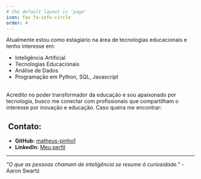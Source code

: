 ```yaml
---
# the default layout is 'page'
icon: fas fa-info-circle
order: 4
---
```


Atualmente estou como estagiário na área de tecnologias educacionais e tenho interesse em:

- Inteligência Artificial
- Tecnologias Educacionais
- Análise de Dados
- Programação em Python, SQL, Javascript

<br>
Acredito no poder transformador da educação e sou apaixonado por tecnologia, busco me conectar com profissionais que compartilham o interesse por inovação e educação. Caso queira me encontrar:



## &nbsp;Contato:

- **GitHub:** [matheus-pinho1](https://github.com/matheus-pinho1)
- **LinkedIn:** [Meu perfil](www.linkedin.com/in/matheus-pinho1)

---

*"O que as pessoas chamam de inteligência se resume à curiosidade."* - Aaron Swartz